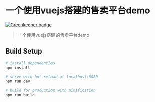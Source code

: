 # 一个使用vuejs搭建的售卖平台demo

[![Greenkeeper badge](https://badges.greenkeeper.io/xiaoyingmeinv/vue.svg)](https://greenkeeper.io/)

> 一个使用vuejs搭建的售卖平台demo

## Build Setup

``` bash
# install dependencies
npm install

# serve with hot reload at localhost:8080
npm run dev

# build for production with minification
npm run build
```
